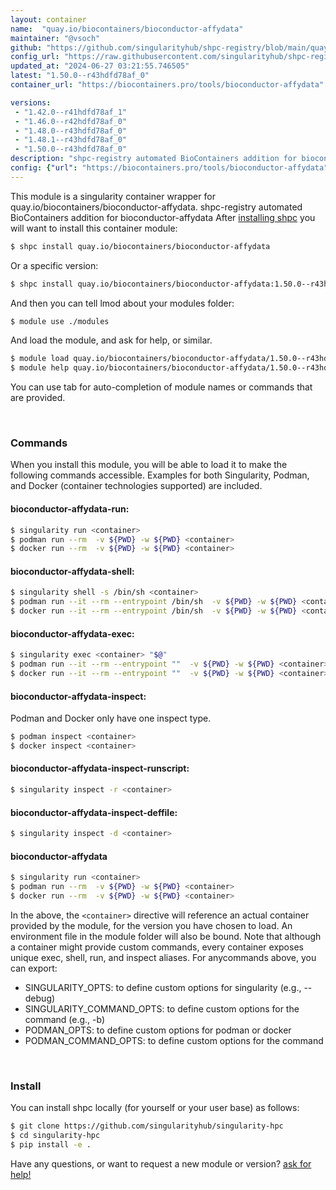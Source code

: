 ```yaml
---
layout: container
name:  "quay.io/biocontainers/bioconductor-affydata"
maintainer: "@vsoch"
github: "https://github.com/singularityhub/shpc-registry/blob/main/quay.io/biocontainers/bioconductor-affydata/container.yaml"
config_url: "https://raw.githubusercontent.com/singularityhub/shpc-registry/main/quay.io/biocontainers/bioconductor-affydata/container.yaml"
updated_at: "2024-06-27 03:21:55.746505"
latest: "1.50.0--r43hdfd78af_0"
container_url: "https://biocontainers.pro/tools/bioconductor-affydata"

versions:
 - "1.42.0--r41hdfd78af_1"
 - "1.46.0--r42hdfd78af_0"
 - "1.48.0--r43hdfd78af_0"
 - "1.48.1--r43hdfd78af_0"
 - "1.50.0--r43hdfd78af_0"
description: "shpc-registry automated BioContainers addition for bioconductor-affydata"
config: {"url": "https://biocontainers.pro/tools/bioconductor-affydata", "maintainer": "@vsoch", "description": "shpc-registry automated BioContainers addition for bioconductor-affydata", "latest": {"1.50.0--r43hdfd78af_0": "sha256:dcf8fc4180fedb67c633b547218407becb2ba226d948b9156a64e0ff32216dbf"}, "tags": {"1.42.0--r41hdfd78af_1": "sha256:8d220eb8a24a7a943bb27e30c66b18f6c5e566b32cc4b32960272a4c86789b37", "1.46.0--r42hdfd78af_0": "sha256:79f1df927469bb141b518735b9ee2fb44fb5dfe16b1ae4a67370b1dc5d2cd7bc", "1.48.0--r43hdfd78af_0": "sha256:34b1f1a3d66ecfbf972fe3a4464c88584e5942ae717253bebf000c1279ac47e2", "1.48.1--r43hdfd78af_0": "sha256:e48e398b22f40468e551c10b50b7274ddab75d12f50a6a0484834b6db1ef2c10", "1.50.0--r43hdfd78af_0": "sha256:dcf8fc4180fedb67c633b547218407becb2ba226d948b9156a64e0ff32216dbf"}, "docker": "quay.io/biocontainers/bioconductor-affydata"}
---
```


This module is a singularity container wrapper for quay.io/biocontainers/bioconductor-affydata.
shpc-registry automated BioContainers addition for bioconductor-affydata
After [installing shpc](#install) you will want to install this container module:


```bash
$ shpc install quay.io/biocontainers/bioconductor-affydata
```

Or a specific version:

```bash
$ shpc install quay.io/biocontainers/bioconductor-affydata:1.50.0--r43hdfd78af_0
```

And then you can tell lmod about your modules folder:

```bash
$ module use ./modules
```

And load the module, and ask for help, or similar.

```bash
$ module load quay.io/biocontainers/bioconductor-affydata/1.50.0--r43hdfd78af_0
$ module help quay.io/biocontainers/bioconductor-affydata/1.50.0--r43hdfd78af_0
```

You can use tab for auto-completion of module names or commands that are provided.

<br>

### Commands

When you install this module, you will be able to load it to make the following commands accessible.
Examples for both Singularity, Podman, and Docker (container technologies supported) are included.

#### bioconductor-affydata-run:

```bash
$ singularity run <container>
$ podman run --rm  -v ${PWD} -w ${PWD} <container>
$ docker run --rm  -v ${PWD} -w ${PWD} <container>
```

#### bioconductor-affydata-shell:

```bash
$ singularity shell -s /bin/sh <container>
$ podman run --it --rm --entrypoint /bin/sh  -v ${PWD} -w ${PWD} <container>
$ docker run --it --rm --entrypoint /bin/sh  -v ${PWD} -w ${PWD} <container>
```

#### bioconductor-affydata-exec:

```bash
$ singularity exec <container> "$@"
$ podman run --it --rm --entrypoint ""  -v ${PWD} -w ${PWD} <container> "$@"
$ docker run --it --rm --entrypoint ""  -v ${PWD} -w ${PWD} <container> "$@"
```

#### bioconductor-affydata-inspect:

Podman and Docker only have one inspect type.

```bash
$ podman inspect <container>
$ docker inspect <container>
```

#### bioconductor-affydata-inspect-runscript:

```bash
$ singularity inspect -r <container>
```

#### bioconductor-affydata-inspect-deffile:

```bash
$ singularity inspect -d <container>
```



#### bioconductor-affydata

```bash
$ singularity run <container>
$ podman run --rm  -v ${PWD} -w ${PWD} <container>
$ docker run --rm  -v ${PWD} -w ${PWD} <container>
```


In the above, the `<container>` directive will reference an actual container provided
by the module, for the version you have chosen to load. An environment file in the
module folder will also be bound. Note that although a container
might provide custom commands, every container exposes unique exec, shell, run, and
inspect aliases. For anycommands above, you can export:

 - SINGULARITY_OPTS: to define custom options for singularity (e.g., --debug)
 - SINGULARITY_COMMAND_OPTS: to define custom options for the command (e.g., -b)
 - PODMAN_OPTS: to define custom options for podman or docker
 - PODMAN_COMMAND_OPTS: to define custom options for the command

<br>

### Install

You can install shpc locally (for yourself or your user base) as follows:

```bash
$ git clone https://github.com/singularityhub/singularity-hpc
$ cd singularity-hpc
$ pip install -e .
```

Have any questions, or want to request a new module or version? [ask for help!](https://github.com/singularityhub/singularity-hpc/issues)